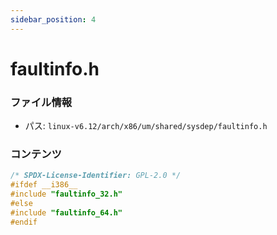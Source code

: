 ```yaml
---
sidebar_position: 4
---
```

# faultinfo.h

### ファイル情報

- パス: `linux-v6.12/arch/x86/um/shared/sysdep/faultinfo.h`

### コンテンツ

```h
/* SPDX-License-Identifier: GPL-2.0 */
#ifdef __i386__
#include "faultinfo_32.h"
#else
#include "faultinfo_64.h"
#endif

```
